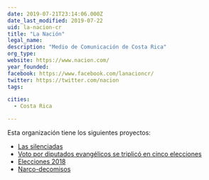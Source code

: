 ```yaml
---
date: 2019-07-21T23:14:06.000Z
date_last_modified: 2019-07-22
uid: la-nacion-cr
title: "La Nación"
legal_name: 
description: "Medio de Comunicación de Costa Rica"
org_type: 
website: https://www.nacion.com/
year_founded: 
facebook: https://www.facebook.com/lanacioncr/
twitter: https://twitter.com/nacion
tags:

cities: 
  - Costa Rica

---
```


Esta organización tiene los siguientes proyectos:

- [Las silenciadas](/i/las-silenciadas.html)
- [Voto por diputados evangélicos se triplicó en cinco elecciones](/i/voto-de-fe.html)
- [Elecciones 2018](/i/elecciones-2018.html)
- [Narco-decomisos](/i/narco-decomisos.html)
